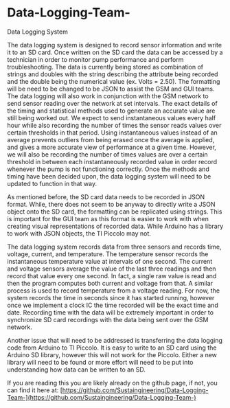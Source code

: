 # Data-Logging-Team-

Data Logging System

The data logging system is designed to record sensor information and write it to an SD card. Once written on the SD card the data can be accessed by a technician in order to monitor pump performance and perform troubleshooting. The data is currently being stored as combination of strings and doubles with the string describing the attribute being recorded and the double being the numerical value (ex. Volts = 2.50). The formatting will be need to be changed to be JSON to assist the GSM and GUI teams. The data logging will also work in conjunction with the GSM network to send sensor reading over the network at set intervals. The exact details of the timing and statistical methods used to generate an accurate value are still being worked out. We expect to send instantaneous values every half hour while also recording the number of times the sensor reads values over certain thresholds in that period. Using instantaneous values instead of an average prevents outliers from being erased once the average is applied, and gives a more accurate view of performance at a given time. However, we will also be recording the number of times values are over a certain threshold in between each instantaneously recorded value in order record whenever the pump is not functioning correctly. Once the methods and timing have been decided upon, the data logging system will need to be updated to function in that way.

  

As mentioned before, the SD card data needs to be recorded in JSON format. While, there does not seem to be anyway to directly write a JSON object onto the SD card, the formatting can be replicated using strings. This is important for the GUI team as this format is easier to work with when creating visual representations of recorded data. While Arduino has a library to work with JSON objects, the TI Piccolo may not. 

  

The data logging system records data from three sensors and records time, voltage, current, and temperature. The temperature sensor records the instantaneous temperature value at intervals of one second. The current and voltage sensors average the value of the last three readings and then record that value every one second. In fact, a single raw value is read and then the program computes both current and voltage from that. A similar process is used to record temperature from a voltage reading. For now, the system records the time in seconds since it has started running, however once we implement a clock IC the time recorded will be the exact time and date. Recording time with the data will be extremely important in order to synchronize SD card recordings with the data being sent over the GSM network. 

  

Another issue that will need to be addressed is transferring the data logging code from Arduino to TI Piccolo. It is easy to write to an SD card using the Arduino SD library, however this will not work for the Piccolo. Either a new library will need to be found or more effort will need to be put into understanding how data can be written to an SD. 

If you are reading this you are likely already on the github page, if not, you can find it here at: [https://github.com/Sustaingineering/Data-Logging-Team-](https://github.com/Sustaingineering/Data-Logging-Team-)
